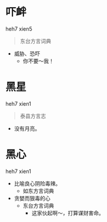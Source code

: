 # 吓衅
heh7 xien5
> 东台方言词典
- 威胁、恐吓
  - 你不要～我！

# 黑星
heh7 xien1
> 泰县方言志
- 没有月亮。

# 黑心
heh7 xien1
+ 比喻良心阴险毒辣。
  * 如东方言词典
+ 贪婪而狠毒的心
  * 东台方言词典
    - 这家伙起啊～，打算谋财害命。
